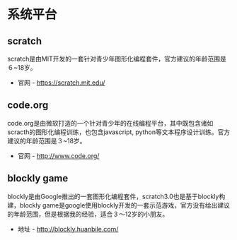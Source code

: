 # 系统平台
## scratch
scratch是由MIT开发的一套针对青少年图形化编程套件，官方建议的年龄范围是６~18岁。
+ 官网 - https://scratch.mit.edu/

## code.org
code.org是由微软打造的一个针对青少年的在线编程平台，其中既包含诸如scracth的图形化编程训练，也包含javascript, python等文本程序设计训练。官方建议的年龄范围是３~18岁。
+ 官网 - http://www.code.org/

## blockly game
blockly是由Google推出的一套图形化编程套件，scratch3.0也是基于blockly构建，blockly game是google使用blockly开发的一套示范游戏，官方没有给出建议的年龄范围，但是根据我的经验，适合３～12岁的小朋友。
+ 地址 - http://blockly.huanbile.com/


